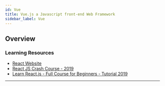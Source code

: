```yaml
---
id: Vue
title: Vue.js a Javascript front-end Web Framework
sidebar_label: Vue
---
```


## Overview

### Learning Resources

- [React Website](https://reactjs.org/)
- [React JS Crash Course - 2019](https://www.youtube.com/watch?v=sBws8MSXN7A)
- [Learn React.js - Full Course for Beginners - Tutorial 2019](https://www.youtube.com/watch?v=DLX62G4lc44)

---